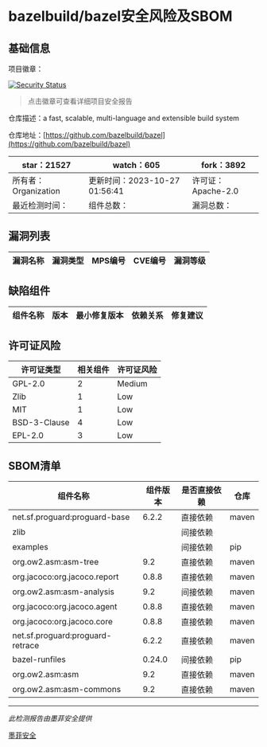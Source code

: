 # bazelbuild/bazel安全风险及SBOM

## 基础信息

项目徽章：

[![Security Status](https://www.murphysec.com/platform3/v31/badge/1717603799686316032.svg)](https://www.murphysec.com/console/report/1698397291508711424/1717603799686316032)

> 点击徽章可查看详细项目安全报告

仓库描述：a fast, scalable, multi-language and extensible build system

仓库地址：[https://github.com/bazelbuild/bazel](https://github.com/bazelbuild/bazel)

| star：21527 | watch：605 | fork：3892 |
| ----------- | -------------- | ------------ |
| 所有者：Organization | 更新时间：2023-10-27 01:56:41 | 许可证：Apache-2.0 |
| 最近检测时间： | 组件总数： | 漏洞总数： |




## 漏洞列表

| 漏洞名称 | 漏洞类型 | MPS编号 | CVE编号 | 漏洞等级 |
| ------- | ------ | ------- | ------ | ----- |





## 缺陷组件

| 组件名称 | 版本 | 最小修复版本 | 依赖关系 | 修复建议 |
| -------- | ---- | ------------ | -------- | -------- |





## 许可证风险

| 许可证类型 | 相关组件 | 许可证风险 |
| ---------- | -------- | ---------- |
|GPL-2.0|2|Medium|
|Zlib|1|Low|
|MIT|1|Low|
|BSD-3-Clause|4|Low|
|EPL-2.0|3|Low|




## SBOM清单

| 组件名称 | 组件版本 | 是否直接依赖 | 仓库 |
| -------- | -------- | ------------ | ---- |
|net.sf.proguard:proguard-base|6.2.2|直接依赖|maven|
|zlib||间接依赖||
|examples||间接依赖|pip|
|org.ow2.asm:asm-tree|9.2|直接依赖|maven|
|org.jacoco:org.jacoco.report|0.8.8|直接依赖|maven|
|org.ow2.asm:asm-analysis|9.2|间接依赖|maven|
|org.jacoco:org.jacoco.agent|0.8.8|直接依赖|maven|
|org.jacoco:org.jacoco.core|0.8.8|直接依赖|maven|
|net.sf.proguard:proguard-retrace|6.2.2|直接依赖|maven|
|bazel-runfiles|0.24.0|间接依赖|pip|
|org.ow2.asm:asm|9.2|直接依赖|maven|
|org.ow2.asm:asm-commons|9.2|直接依赖|maven|


------

*此检测报告由墨菲安全提供*

[墨菲安全](www.murphysec.com)